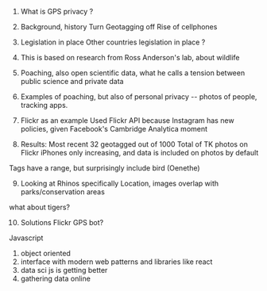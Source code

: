 1. What is GPS privacy ?



2. Background, history
  Turn Geotagging off
  Rise of cellphones


3. Legislation in place
  Other countries legislation in place ?



4. This is based on research from Ross Anderson's lab,
about wildlife

5. Poaching, also open scientific data, what he calls a tension between public science and private data


6. Examples of poaching, but also of personal privacy -- photos of people, tracking apps.


7. Flickr as an example
Used Flickr API because Instagram has new policies, given Facebook's Cambridge Analytica moment

8. Results:
Most recent
32 geotagged out of 1000
Total of TK photos on Flickr
iPhones only increasing, and data is included on photos by default

Tags have a range, but surprisingly include bird (Oenethe)

9. Looking at Rhinos specifically
Location, images
overlap with parks/conservation areas

what about tigers?



10. Solutions
Flickr GPS bot?

Javascript
1. object oriented
2. interface with modern web patterns and libraries like react
3. data sci js is getting better
4. gathering data online
